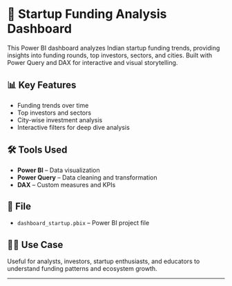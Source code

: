 # 🚀 Startup Funding Analysis Dashboard

This Power BI dashboard analyzes Indian startup funding trends, providing insights into funding rounds, top investors, sectors, and cities. Built with Power Query and DAX for interactive and visual storytelling.

## 📊 Key Features
- Funding trends over time
- Top investors and sectors
- City-wise investment analysis
- Interactive filters for deep dive analysis

## 🛠 Tools Used
- **Power BI** – Data visualization
- **Power Query** – Data cleaning and transformation
- **DAX** – Custom measures and KPIs

## 📂 File
- `dashboard_startup.pbix` – Power BI project file

## 👩‍💻 Use Case
Useful for analysts, investors, startup enthusiasts, and educators to understand funding patterns and ecosystem growth.

---
